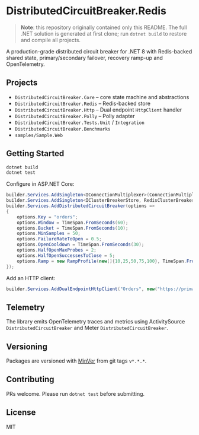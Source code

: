 # DistributedCircuitBreaker.Redis 

> **Note**: this repository originally contained only this README. The full .NET solution is generated at first clone; run `dotnet build` to restore and compile all projects.

A production-grade distributed circuit breaker for .NET 8 with Redis-backed shared state, primary/secondary failover, recovery ramp-up and OpenTelemetry.

## Projects
- `DistributedCircuitBreaker.Core` – core state machine and abstractions
- `DistributedCircuitBreaker.Redis` – Redis-backed store
- `DistributedCircuitBreaker.Http` – Dual endpoint `HttpClient` handler
- `DistributedCircuitBreaker.Polly` – Polly adapter
- `DistributedCircuitBreaker.Tests.Unit` / `Integration`
- `DistributedCircuitBreaker.Benchmarks`
- `samples/Sample.Web`

## Getting Started
```bash
dotnet build
dotnet test
```

Configure in ASP.NET Core:
```csharp
builder.Services.AddSingleton<IConnectionMultiplexer>(ConnectionMultiplexer.Connect("localhost"));
builder.Services.AddSingleton<IClusterBreakerStore, RedisClusterBreakerStore>();
builder.Services.AddDistributedCircuitBreaker(options =>
{
    options.Key = "orders";
    options.Window = TimeSpan.FromSeconds(60);
    options.Bucket = TimeSpan.FromSeconds(10);
    options.MinSamples = 50;
    options.FailureRateToOpen = 0.5;
    options.OpenCooldown = TimeSpan.FromSeconds(30);
    options.HalfOpenMaxProbes = 2;
    options.HalfOpenSuccessesToClose = 5;
    options.Ramp = new RampProfile(new[]{10,25,50,75,100}, TimeSpan.FromSeconds(30), 0.2);
});
```

Add an HTTP client:
```csharp
builder.Services.AddDualEndpointHttpClient("Orders", new("https://primary"), new("https://secondary"));
```

## Telemetry
The library emits OpenTelemetry traces and metrics using ActivitySource `DistributedCircuitBreaker` and Meter `DistributedCircuitBreaker`.

## Versioning
Packages are versioned with [MinVer](https://github.com/adamralph/minver) from git tags `v*.*.*`.

## Contributing
PRs welcome. Please run `dotnet test` before submitting.

## License
MIT
